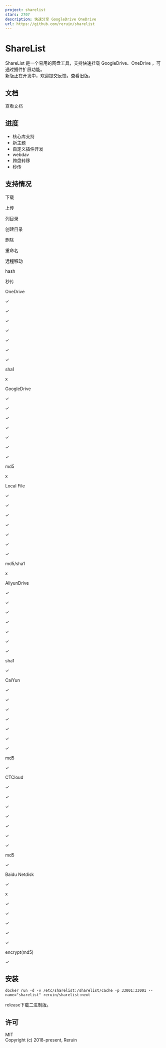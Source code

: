 ```yaml
---
project: sharelist
stars: 2707
description: 快速分享 GoogleDrive OneDrive 
url: https://github.com/reruin/sharelist
---
```


ShareList
=========

ShareList 是一个易用的网盘工具，支持快速挂载 GoogleDrive、OneDrive ，可通过插件扩展功能。  
新版正在开发中，欢迎提交反馈。查看旧版。

文档
--

查看文档

进度
--

-   核心库支持
-   新主题
-   自定义插件开发
-   webdav
-   跨盘转移
-   秒传

支持情况
----

下载

上传

列目录

创建目录

删除

重命名

远程移动

hash

秒传

OneDrive

✓

✓

✓

✓

✓

✓

✓

sha1

x

GoogleDrive

✓

✓

✓

✓

✓

✓

✓

md5

x

Local File

✓

✓

✓

✓

✓

✓

✓

md5/sha1

x

AliyunDrive

✓

✓

✓

✓

✓

✓

✓

sha1

✓

CaiYun

✓

✓

✓

✓

✓

✓

✓

md5

✓

CTCloud

✓

✓

✓

✓

✓

✓

✓

md5

✓

Baidu Netdisk

✓

x

✓

✓

✓

✓

✓

encrypt(md5)

✓

安装
--

```
docker run -d -v /etc/sharelist:/sharelist/cache -p 33001:33001 --name="sharelist" reruin/sharelist:next
```

release下载二进制版。

许可
--

MIT  
Copyright (c) 2018-present, Reruin
